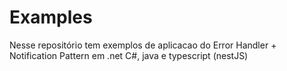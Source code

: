 # Examples

Nesse repositório tem exemplos de aplicacao do Error Handler + Notification Pattern em .net C#, java e typescript (nestJS)
